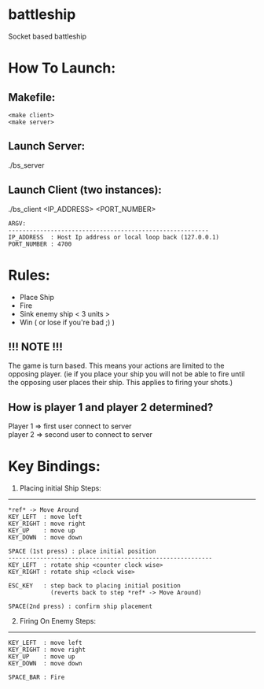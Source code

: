 # battleship
Socket based battleship

How To Launch:
===============================================================================
  Makefile:
  -----------------------------------------------------------
    <make client>
    <make server>

  Launch Server:
  -----------------------------------------------------------
  ./bs_server

  Launch Client (two instances):
  -----------------------------------------------------------
  ./bs_client <IP_ADDRESS> <PORT_NUMBER>

    ARGV:
    ---------------------------------------------------------
    IP_ADDRESS  : Host Ip address or local loop back (127.0.0.1)
    PORT_NUMBER : 4700

Rules:
===============================================================================
- Place Ship
- Fire
- Sink enemy ship < 3 units >
- Win ( or lose if you're bad ;) )

!!! NOTE !!!
-------------------------------------------------------------
  The game is turn based. This means your actions are limited
  to the opposing player. (ie if you place your ship you will
    not be able to fire until the opposing user places their
    ship. This applies to firing your shots.)

How is player 1 and player 2 determined?
-------------------------------------------------------------
  Player 1 => first user connect to server  
  player 2 => second user to connect to server  

Key Bindings:
===============================================================================
1) Placing initial Ship Steps:
--------------------------------------------------------------
    *ref* -> Move Around
    KEY_LEFT  : move left
    KEY_RIGHT : move right
    KEY_UP    : move up
    KEY_DOWN  : move down

    SPACE (1st press) : place initial position
    ----------------------------------------------------------
    KEY_LEFT  : rotate ship <counter clock wise>
    KEY_RIGHT : rotate ship <clock wise>

    ESC_KEY   : step back to placing initial position
                (reverts back to step *ref* -> Move Around)

    SPACE(2nd press) : confirm ship placement

2) Firing On Enemy Steps:
--------------------------------------------------------------
    KEY_LEFT  : move left  
    KEY_RIGHT : move right  
    KEY_UP    : move up  
    KEY_DOWN  : move down  

    SPACE_BAR : Fire  
